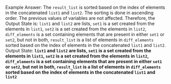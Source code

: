 Example Answer:
The `result_list` is sorted based on the index of elements in the concatenated `list1` and `list2`. The sorting is done in ascending order. The previous values of variables are not affected. Therefore, the Output State is: `list1` and `list2` are lists, `set1` is a set created from the elements in `list1`, `set2` is a set created from the elements in `list2`, `diff_elements` is a set containing elements that are present in either `set1` or `set2`, but not in both, `result_list` is a list of elements in `diff_elements` sorted based on the index of elements in the concatenated `list1` and `list2`.
Output State: **`list1` and `list2` are lists, `set1` is a set created from the elements in `list1`, `set2` is a set created from the elements in `list2`, `diff_elements` is a set containing elements that are present in either `set1` or `set2`, but not in both, `result_list` is a list of elements in `diff_elements` sorted based on the index of elements in the concatenated `list1` and `list2`**